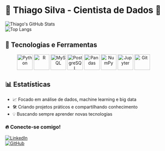 # 🧠 Thiago Silva - Cientista de Dados 🚀  

![Thiago's GitHub Stats](https://github-readme-stats.vercel.app/api?username=ThiSilva49&show_icons=true&theme=radical)  
![Top Langs](https://github-readme-stats.vercel.app/api/top-langs/?username=ThiSilva49&layout=compact&theme=radical)

## 🚀 Tecnologias e Ferramentas  

<div align="center">
  <img src="https://cdn.jsdelivr.net/gh/devicons/devicon/icons/python/python-original.svg" height="50" width="50" alt="Python" />
  <img src="https://cdn.jsdelivr.net/gh/devicons/devicon/icons/r/r-original.svg" height="50" width="50" alt="R" />
  <img src="https://cdn.jsdelivr.net/gh/devicons/devicon/icons/mysql/mysql-original.svg" height="50" width="50" alt="MySQL" />
  <img src="https://cdn.jsdelivr.net/gh/devicons/devicon/icons/postgresql/postgresql-original.svg" height="50" width="50" alt="PostgreSQL" />
  <img src="https://cdn.jsdelivr.net/gh/devicons/devicon/icons/pandas/pandas-original.svg" height="50" width="50" alt="Pandas" />
  <img src="https://cdn.jsdelivr.net/gh/devicons/devicon/icons/numpy/numpy-original.svg" height="50" width="50" alt="NumPy" />
  <img src="https://cdn.jsdelivr.net/gh/devicons/devicon/icons/jupyter/jupyter-original.svg" height="50" width="50" alt="Jupyter" />
  <img src="https://cdn.jsdelivr.net/gh/devicons/devicon/icons/git/git-original.svg" height="50" width="50" alt="Git" />
</div>

## 📊 Estatísticas  
- 📈 Focado em análise de dados, machine learning e big data  
- 🛠 Criando projetos práticos e compartilhando conhecimento  
- 💡 Buscando sempre aprender novas tecnologias  

### 🔥 Conecte-se comigo!  
[![LinkedIn](https://img.shields.io/badge/LinkedIn-blue?style=for-the-badge&logo=linkedin)](https://www.linkedin.com/in/thiago-silva49/)  
[![GitHub](https://img.shields.io/badge/GitHub-%2312100E.svg?style=for-the-badge&logo=github)](https://github.com/ThiSilva49)  


